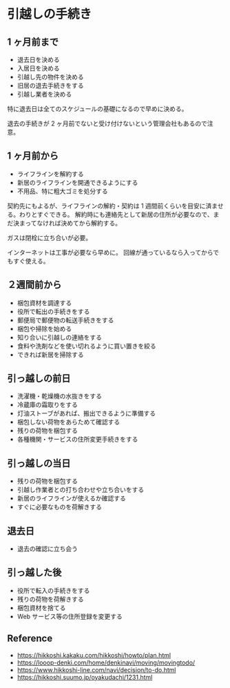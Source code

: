 # 引越しの手続き

## 1 ヶ月前まで

- 退去日を決める
- 入居日を決める
- 引越し先の物件を決める
- 旧居の退去手続きをする
- 引越し業者を決める

特に退去日は全てのスケジュールの基礎になるので早めに決める。

退去の手続きが 2 ヶ月前でないと受け付けないという管理会社もあるので注意。

## 1 ヶ月前から

- ライフラインを解約する
- 新居のライフラインを開通できるようにする
- 不用品、特に粗大ゴミを処分する

契約先にもよるが、ライフラインの解約・契約は 1 週間前くらいを目安に済ませる。わりとすぐできる。
解約時にも連絡先として新居の住所が必要なので、まだ決まってなければ決めてから解約する。

ガスは閉栓に立ち合いが必要。

インターネットは工事が必要なら早めに。
回線が通っているなら入ってからでもすぐ使える。

## ２週間前から

- 梱包資材を調達する
- 役所で転出の手続きをする
- 郵便局で郵便物の転送手続きをする
- 梱包や掃除を始める
- 知り合いに引越しの連絡をする
- 食料や洗剤などを使い切れるように買い置きを絞る
- できれば新居を掃除する

## 引っ越しの前日

- 洗濯機・乾燥機の水抜きをする
- 冷蔵庫の霜取りをする
- 灯油ストーブがあれば、搬出できるように準備する
- 梱包しない荷物をあらためて確認する
- 残りの荷物を梱包する
- 各種機関・サービスの住所変更手続きをする

## 引っ越しの当日

- 残りの荷物を梱包する
- 引越し作業者との打ち合わせや立ち合いをする
- 新居のライフラインが使えるか確認する
- すぐに必要なものを荷解きする

## 退去日

- 退去の確認に立ち会う

## 引っ越した後

- 役所で転入の手続きをする
- 残りの荷物を荷解きする
- 梱包資材を捨てる
- Web サービス等の住所登録を変更する

## Reference

- https://hikkoshi.kakaku.com/hikkoshi/howto/plan.html
- https://looop-denki.com/home/denkinavi/moving/movingtodo/
- https://www.hikkoshi-line.com/navi/decision/to-do.html
- https://hikkoshi.suumo.jp/oyakudachi/1231.html
